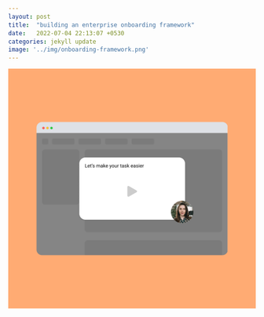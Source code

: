 ```yaml
---
layout: post
title:  "building an enterprise onboarding framework"
date:   2022-07-04 22:13:07 +0530
categories: jekyll update
image: '../img/onboarding-framework.png'
---
```


![image tooltip here](/img/post-onboarding-framework.png)
<br>
<br>
<br>
